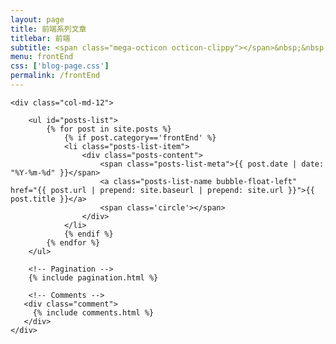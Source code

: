 ```yaml
---
layout: page
title: 前端系列文章
titlebar: 前端
subtitle: <span class="mega-octicon octicon-clippy"></span>&nbsp;&nbsp; 前端系列文章
menu: frontEnd
css: ['blog-page.css']
permalink: /frontEnd
---
```


<div class="row">

    <div class="col-md-12">

        <ul id="posts-list">
            {% for post in site.posts %}
                {% if post.category=='frontEnd' %}
                <li class="posts-list-item">
                    <div class="posts-content">
                        <span class="posts-list-meta">{{ post.date | date: "%Y-%m-%d" }}</span>
                        <a class="posts-list-name bubble-float-left" href="{{ post.url | prepend: site.baseurl | prepend: site.url }}">{{ post.title }}</a>
                        <span class='circle'></span>
                    </div>
                </li>
                {% endif %}
            {% endfor %}
        </ul> 

        <!-- Pagination -->
        {% include pagination.html %}

        <!-- Comments -->
       <div class="comment">
         {% include comments.html %}
       </div>
    </div>

</div>
<script>
    $(document).ready(function(){

        // Enable bootstrap tooltip
        $("body").tooltip({ selector: '[data-toggle=tooltip]' });

    });
</script>
